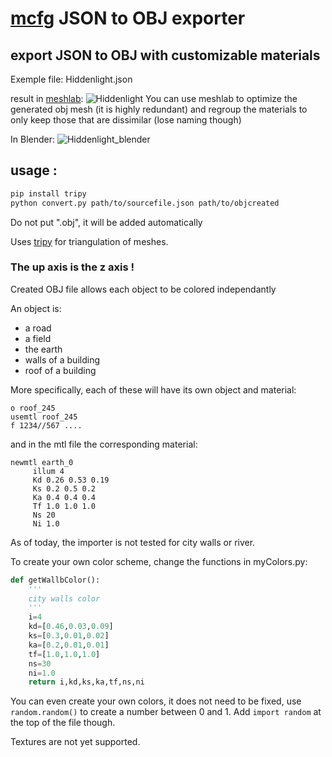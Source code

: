 [mcfg](https://watabou.itch.io/medieval-fantasy-city-generator) JSON to OBJ exporter 
====================
## export JSON to OBJ with customizable materials

Exemple file: Hiddenlight.json

result in [meshlab](http://www.meshlab.net/):
![Hiddenlight](https://github.com/Luvideria/mcfgJSONtoOBJ/raw/master/Hiddenlight.JPG)
You can use meshlab to optimize the generated obj mesh (it is highly redundant) and regroup the materials to only keep those that are dissimilar (lose naming though)

In Blender:
![Hiddenlight_blender](https://github.com/Luvideria/mcfgJSONtoOBJ/raw/master/Hiddenlight_blender.jpg)

## usage :
```bash
pip install tripy
python convert.py path/to/sourcefile.json path/to/objcreated
```
Do not put ".obj", it will be added automatically

Uses [tripy](https://github.com/linuxlewis/tripy) for triangulation of meshes.

### The up axis is the z axis !

Created OBJ file allows each object to be colored independantly

An object is:
- a road
- a field
- the earth
- walls of a building
- roof of a building

More specifically, each of these will have its own object and material:

```
o roof_245
usemtl roof_245
f 1234//567 ....
```

and in the mtl file the corresponding material:

```
newmtl earth_0
	 illum 4
	 Kd 0.26 0.53 0.19
	 Ks 0.2 0.5 0.2
	 Ka 0.4 0.4 0.4
	 Tf 1.0 1.0 1.0
	 Ns 20
	 Ni 1.0
```

As of today, the importer is not tested for city walls or river.

To create your own color scheme, change the functions in myColors.py:

```python
def getWallbColor():
	'''
	city walls color
	'''
    i=4
    kd=[0.46,0.03,0.09]
    ks=[0.3,0.01,0.02]
    ka=[0.2,0.01,0.01]
    tf=[1.0,1.0,1.0]
    ns=30
    ni=1.0
    return i,kd,ks,ka,tf,ns,ni
```
You can even create your own colors, it does not need to be fixed, use `random.random()` to create a number between 0 and 1. Add `import random` at the top of the file though.

Textures are not yet supported.
